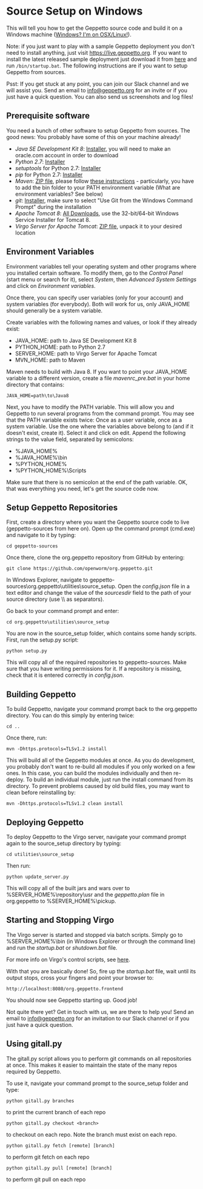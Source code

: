 Source Setup on Windows
=======================

This will tell you how to get the Geppetto source code and build it on a
Windows machine ([Windows? I'm on
OSX/Linux!](http://docs.geppetto.org/en/latest/osxlinuxsetup.html)).

Note: if you just want to play with a sample Geppetto deployment you
don't need to install anything, just visit <https://live.geppetto.org>.
If you want to install the latest released sample deployment just
download it from
[here](https://github.com/openworm/org.geppetto/releases) and run
`/bin/startup.bat`. The following instructions are if you want to setup
Geppetto from sources.

Psst: If you get stuck at any point, you can join our Slack channel and we
will assist you. Send an email to [info@geppetto.org](mailto:info@geppetto.org)
for an invite or if you just have a quick question.
You can also send us screenshots and log files!

Prerequisite software
---------------------

You need a bunch of other software to setup Geppetto from sources. The
good news: You probably have some of this on your machine already!

-   *Java SE Development Kit 8*:
    [Installer](https://www.oracle.com/technetwork/java/javase/downloads/jdk8-downloads-2133151.html), you will need to make an oracle.com account in order to download
-   *Python 2.7*: [Installer](https://www.python.org/download/)
-   *setuptools* for Python 2.7:
    [Installer](http://www.lfd.uci.edu/~gohlke/pythonlibs/#setuptools)
-   *pip* for Python 2.7:
    [Installer](http://www.lfd.uci.edu/~gohlke/pythonlibs/#pip)
-   *Maven*: [ZIP file](http://maven.apache.org/download.cgi), please
    follow [these
    instructions](https://maven.apache.org/install.html) -
    particularly, you have to add the bin folder to your PATH environment
    variable (What are environment variables? See below)
-   *git*: [Installer](http://git-scm.com/download/win), make sure to
    select "Use Git from the Windows Command Prompt" during the
    installation
-   *Apache Tomcat 8*: [All
    Downloads](http://tomcat.apache.org/index.html), use the
    32-bit/64-bit Windows Service Installer for Tomcat 8.
-   *Virgo Server for Apache Tomcat*: [ZIP
    file](http://www.eclipse.org/downloads/download.php?file=/virgo/release/VP/3.7.2.RELEASE/virgo-tomcat-server-3.7.2.RELEASE.zip), unpack it to your
    desired location

Environment Variables
---------------------

Environment variables tell your operating system and other programs
where you installed certain software. To modify them, go to the *Control
Panel* (start menu or search for it), select *System*, then *Advanced
System Settings* and click on *Environment variables*.

Once there, you can specify user variables (only for your account) and
system variables (for everybody). Both will work for us, only JAVA\_HOME
should generally be a system variable.

Create variables with the following names and values, or look if they
already exist:

-   JAVA\_HOME: path to Java SE Development Kit 8
-   PYTHON\_HOME: path to Python 2.7
-   SERVER\_HOME: path to Virgo Server for Apache Tomcat
-   MVN\_HOME: path to Maven

Maven needs to build with Java 8. If you want to point your JAVA\_HOME
variable to a different version, create a file *mavenrc\_pre.bat* in
your home directory that contains:

    JAVA_HOME=path\to\Java8

Next, you have to modify the PATH variable. This will allow you and
Geppetto to run several programs from the command prompt. You may see
that the PATH variable exists twice: Once as a user variable, once as a
system variable. Use the one where the variables above belong to (and if
it doesn't exist, create it). Select it and click on edit. Append the
following strings to the value field, separated by semicolons:

-   %JAVA\_HOME%
-   %JAVA\_HOME%\\bin
-   %PYTHON\_HOME%
-   %PYTHON\_HOME%\\Scripts

Make sure that there is no semicolon at the end of the path variable.
OK, that was everything you need, let's get the source code now.

Setup Geppetto Repositories
---------------------------

First, create a directory where you want the Geppetto source code to
live (geppetto-sources from here on). Open up the command prompt
(cmd.exe) and navigate to it by typing:

    cd geppetto-sources

Once there, clone the org.geppetto repository from GitHub by entering:

    git clone https://github.com/openworm/org.geppetto.git

In Windows Explorer, navigate to
geppetto-sources\\org.geppetto\\utilities\\source\_setup. Open the
*config.json* file in a text editor and change the value of the
*sourcesdir* field to the path of your source directory (use \\\\ as
separators).

Go back to your command prompt and enter:

    cd org.geppetto\utilities\source_setup

You are now in the source\_setup folder, which contains some handy
scripts. First, run the setup.py script:

    python setup.py

This will copy all of the required repositories to geppetto-sources.
Make sure that you have writing permissions for it. If a repository is
missing, check that it is entered correctly in *config.json*.

Building Geppetto
-----------------

To build Geppetto, navigate your command prompt back to the org.geppetto
directory. You can do this simply by entering twice:

    cd ..

Once there, run:

    mvn -Dhttps.protocols=TLSv1.2 install

This will build all of the Geppetto modules at once. As you do
development, you probably don't want to re-build all modules if you only
worked on a few ones. In this case, you can build the modules
individually and then re-deploy. To build an individual module, just run
the install command from its directory. To prevent problems caused by old build
files, you may want to clean before reinstalling by:

    mvn -Dhttps.protocols=TLSv1.2 clean install

Deploying Geppetto
------------------

To deploy Geppetto to the Virgo server, navigate your command prompt
again to the source\_setup directory by typing:

    cd utilities\source_setup

Then run:

    python update_server.py

This will copy all of the built jars and wars over to
%SERVER\_HOME%\\repository\\usr and the *geppetto.plan* file in
org.geppetto to %SERVER\_HOME%\\pickup.

Starting and Stopping Virgo
---------------------------

The Virgo server is started and stopped via batch scripts. Simply go to
%SERVER\_HOME%\\bin (in Windows Explorer or through the command line)
and run the *startup.bat* or *shutdown.bat* file.

For more info on Virgo's control scripts, see
[here](https://www.eclipse.org/virgo/documentation/virgo-documentation-3.7.2.RELEASE/docs/virgo-user-guide/htmlsingle/virgo-user-guide.html).

With that you are basically done! So, fire up the *startup.bat* file,
wait until its output stops, cross your fingers and point your browser
to:

    http://localhost:8080/org.geppetto.frontend

You should now see Geppetto starting up. Good job!

Not quite there yet? Get in touch with us, we are there to help you!
Send an email to [info@geppetto.org](mailto:info@geppetto.org) for an
invitation to our Slack channel or if you just have a quick question.

Using gitall.py
---------------

The gitall.py script allows you to perform git commands on all
repositories at once. This makes it easier to maintain the state of the
many repos required by Geppetto.

To use it, navigate your command prompt to the source\_setup folder and
type:

    python gitall.py branches

to print the current branch of each repo
    
    python gitall.py checkout <branch>

to checkout <branch> on each repo. Note the branch must exist on each repo.
    
    python gitall.py fetch [remote] [branch]

to perform git fetch on each repo

    python gitall.py pull [remote] [branch]

to perform git pull on each repo

